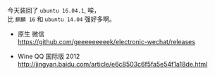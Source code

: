 今天装回了 `ubuntu 16.04.1`, 唉，  
比 `麒麟 16` 和 `ubuntu 14.04` 强好多啊。  

- 原生 微信  
https://github.com/geeeeeeeeek/electronic-wechat/releases  

- Wine QQ 国际版 2012  
http://jingyan.baidu.com/article/e6c8503c6f5fa5e54f1a18de.html  
